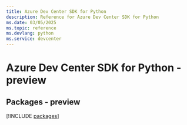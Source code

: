```yaml
---
title: Azure Dev Center SDK for Python
description: Reference for Azure Dev Center SDK for Python
ms.date: 03/05/2025
ms.topic: reference
ms.devlang: python
ms.service: devcenter
---
```

# Azure Dev Center SDK for Python - preview
## Packages - preview
[!INCLUDE [packages](dev-center-index.md)]